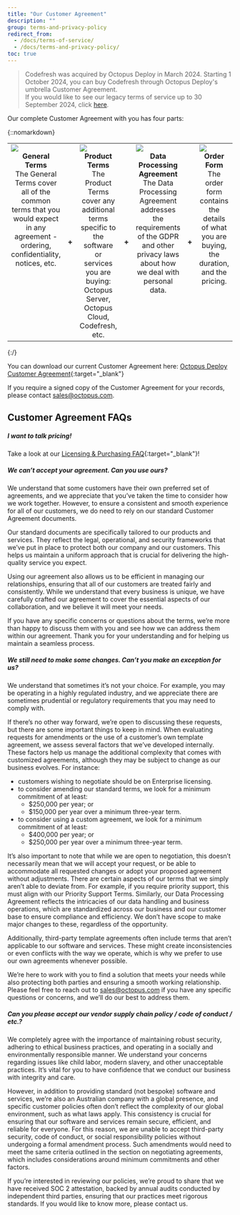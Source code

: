 ```yaml
---
title: "Our Customer Agreement"
description: ""
group: terms-and-privacy-policy
redirect_from:
  - /docs/terms-of-service/
  - /docs/terms-and-privacy-policy/
toc: true
---
```

>Codefresh was acquired by Octopus Deploy in March 2024. Starting 1 October 2024, you can buy Codefresh through Octopus Deploy's umbrella Customer Agreement.  
If you would like to see our legacy terms of service up to 30 September 2024, click [here]({{site.baseurl}}/docs/terms-and-privacy-policy/legacy-cf-terms-of-service/). 

Our complete Customer Agreement with you has four parts:

{::nomarkdown}

<table style="width:100%; text-align: center;" class="borderless-table">
  <tr>
    <td width="20%" style="vertical-align: top; text-align: center;"> 
      <div style="text-align: center;">
        <img src="../../../../images/icons/legal-scales-icon-terms-of-service.png" style="display: block; margin: 0 auto;">
      </div>
      <strong>General Terms</strong><br>The General Terms cover all of the common terms that you would expect in any agreement - ordering, confidentiality, notices, etc.
    </td>
    <td width="5%" style="vertical-align: middle; text-align: center;">
      <strong>+</strong>
    </td>
    <td width="20%" style="vertical-align: middle; text-align: center;">
      <div style="text-align: center;">
        <img src="../../../images/icons/legal-cd-icon-terms-of-service.png" style="display: block; margin: 0 auto;">
      </div>
      <strong>Product Terms</strong><br>The Product Terms cover any additional terms specific to the software or services you are buying: Octopus Server, Octopus Cloud, Codefresh, etc.
    </td>
    <td width="5%" style="vertical-align: middle; text-align: center;">
      <strong>+</strong>
    </td>
    <td width="20%" style="vertical-align: top; text-align: center;">
      <div style="text-align: center;">
        <img src="../../../images/icons/legal-id-icon-terms-of-service.png" style="display: block; margin: 0 auto;">
      </div>
      <strong>Data Processing Agreement</strong><br>The Data Processing Agreement addresses the requirements of the GDPR and other privacy laws about how we deal with personal data.
    </td>
    <td width="5%" style="vertical-align: middle; text-align: center;">
      <strong>+</strong>
    </td>
    <td width="20%" style="vertical-align: top; text-align: center;">
      <div style="text-align: top;">
        <img src="../../../../images/icons/legal-order-form-icon-terms-of-service.png" style="display: block; margin: 0 auto;">
      </div>
      <strong>Order Form</strong><br>The order form contains the details of what you are buying, the duration, and the pricing.
    </td>
</table>
{:/}

You can download our current Customer Agreement here: [Octopus Deploy Customer Agreement](https://i.octopus.com/trust/Octopus+Deploy+Customer+Agreement+(Complete)+1+October+2024.pdf){:target="\_blank"}


If you require a signed copy of the Customer Agreement for your records, please contact [sales@octopus.com](mailto:sales@octopus.com).

## Customer Agreement FAQs

##### I want to talk pricing!
Take a look at our [Licensing & Purchasing FAQ](https://octopus.com/pricing/faq){:target="\_blank"}!


##### We can’t accept your agreement. Can you use ours?
We understand that some customers have their own preferred set of agreements, and we appreciate that you’ve taken the time to consider how we work together. However, to ensure a consistent and smooth experience for all of our customers, we do need to rely on our standard Customer Agreement documents.

Our standard documents are specifically tailored to our products and services. They reflect the legal, operational, and security frameworks that we’ve put in place to protect both our company and our customers. This helps us maintain a uniform approach that is crucial for delivering the high-quality service you expect.

Using our agreement also allows us to be efficient in managing our relationships, ensuring that all of our customers are treated fairly and consistently. While we understand that every business is unique, we have carefully crafted our agreement to cover the essential aspects of our collaboration, and we believe it will meet your needs.

If you have any specific concerns or questions about the terms, we’re more than happy to discuss them with you and see how we can address them within our agreement. Thank you for your understanding and for helping us maintain a seamless process.


##### We still need to make some changes. Can’t you make an exception for us? 

We understand that sometimes it’s not your choice. For example, you may be operating in a highly regulated industry, and we appreciate there are sometimes prudential or regulatory requirements that you may need to comply with. 

If there’s no other way forward, we’re open to discussing these requests, but there are some important things to keep in mind.
When evaluating requests for amendments or the use of a customer’s own template agreement, we assess several factors that we’ve developed internally. These factors help us manage the additional complexity that comes with customized agreements, although they may be subject to change as our business evolves. For instance:

* customers wishing to negotiate should be on Enterprise licensing. 
* to consider amending our standard terms, we look for a minimum commitment of at least:
    * $250,000 per year; or
    * $150,000 per year over a minimum three-year term.
* to consider using a custom agreement, we look for a minimum commitment of at least:
    * $400,000 per year; or
    * $250,000 per year over a minimum three-year term. 

It’s also important to note that while we are open to negotiation, this doesn’t necessarily mean that we will accept your request, or be able to accommodate all requested changes or adopt your proposed agreement without adjustments. There are certain aspects of our terms that we simply aren’t able to deviate from. For example, if you require priority support, this must align with our Priority Support Terms. Similarly, our Data Processing Agreement reflects the intricacies of our data handling and business operations, which are standardized across our business and our customer base to ensure compliance and efficiency. We don’t have scope to make major changes to these, regardless of the opportunity. 

Additionally, third-party template agreements often include terms that aren’t applicable to our software and services. These might create inconsistencies or even conflicts with the way we operate, which is why we prefer to use our own agreements whenever possible.

We’re here to work with you to find a solution that meets your needs while also protecting both parties and ensuring a smooth working relationship. Please feel free to reach out to [sales@octopus.com](mailto:sales@octopus.com) if you have any specific questions or concerns, and we’ll do our best to address them.


##### Can you please accept our vendor supply chain policy / code of conduct / etc.?

We completely agree with the importance of maintaining robust security, adhering to ethical business practices, and operating in a socially and environmentally responsible manner. We understand your concerns regarding issues like child labor, modern slavery, and other unacceptable practices. It’s vital for you to have confidence that we conduct our business with integrity and care.

However, in addition to providing standard (not bespoke) software and services, we’re also an Australian company with a global presence, and specific customer policies often don’t reflect the complexity of our global environment, such as what laws apply. This consistency is crucial for ensuring that our software and services remain secure, efficient, and reliable for everyone. For this reason, we are unable to accept third-party security, code of conduct, or social responsibility policies without undergoing a formal amendment process. Such amendments would need to meet the same criteria outlined in the section on negotiating agreements, which includes considerations around minimum commitments and other factors.

If you’re interested in reviewing our policies, we’re proud to share that we have received SOC 2 attestation, backed by annual audits conducted by independent third parties, ensuring that our practices meet rigorous standards. If you would like to know more, please contact us.



